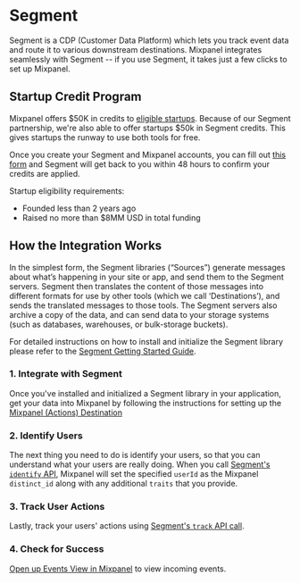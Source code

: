 # Segment

Segment is a CDP (Customer Data Platform) which lets you track event data and route it to various downstream destinations. Mixpanel integrates seamlessly with Segment -- if you use Segment, it takes just a few clicks to set up Mixpanel.

## Startup Credit Program
Mixpanel offers \$50K in credits to [eligible startups](https://mixpanel.com/startups). Because of our Segment partnership, we're also able to offer startups \$50k in Segment credits. This gives startups the runway to use both tools for free.

Once you create your Segment and Mixpanel accounts, you can fill out [this form](https://airtable.com/shrLP3GSZnxt1WT2v?prefill_Partner%20Code=Mixpanel) and Segment will get back to you within 48 hours to confirm your credits are applied.

Startup eligibility requirements:
* Founded less than 2 years ago
* Raised no more than $8MM USD in total funding

## How the Integration Works
In the simplest form, the Segment libraries (“Sources”) generate messages about what’s happening in your site or app, and send them to the Segment servers. Segment then translates the content of those messages into different formats for use by other tools (which we call ‘Destinations’), and sends the translated messages to those tools. The Segment servers also archive a copy of the data, and can send data to your storage systems (such as databases, warehouses, or bulk-storage buckets).

For detailed instructions on how to install and initialize the Segment library please refer to the [Segment Getting Started Guide](https://segment.com/docs/getting-started/02-simple-install/).

### 1. Integrate with Segment
Once you've installed and initialized a Segment library in your application, get your data into Mixpanel by following the instructions for setting up the [Mixpanel (Actions) Destination](https://segment.com/docs/connections/destinations/catalog/actions-mixpanel/)

### 2. Identify Users
The next thing you need to do is identify your users, so that you can understand what your users are really doing. When you call [Segment's `identify` API](https://segment.com/docs/connections/spec/identify/), Mixpanel will set the specified `userId` as the Mixpanel `distinct_id` along with any additional `traits` that you provide.

### 3. Track User Actions
Lastly, track your users' actions using [Segment's `track` API call](https://segment.com/docs/connections/spec/track/).

### 4. Check for Success
[Open up Events View in Mixpanel](http://mixpanel.com/report/events) to view incoming events.
